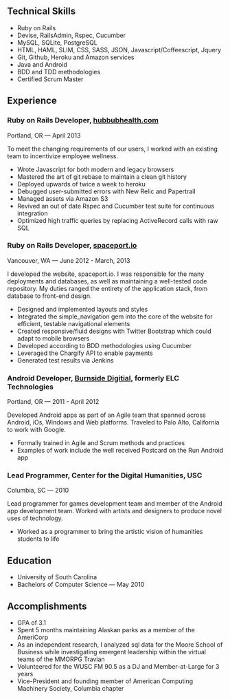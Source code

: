 ## Technical Skills

* Ruby on Rails
* Devise, RailsAdmin, Rspec, Cucumber
* MySQL, SQLite, PostgreSQL
* HTML, HAML, SLIM, CSS, SASS, JSON, Javascript/Coffeescript, Jquery
* Git, Github, Heroku and Amazon services
* Java and Android
* BDD and TDD methodologies
* Certified Scrum Master

## Experience

### Ruby on Rails Developer, [hubbubhealth.com](https://www.hubbubhealth.com/)
Portland, OR — April 2013

To meet the changing requirements of our users, I worked with an existing team to incentivize employee wellness. 

* Wrote Javascript for both modern and legacy browsers
* Mastered the art of git rebase to maintain a clean git history
* Deployed upwards of twice a week to heroku
* Debugged user-submitted errors with New Relic and Papertrail
* Managed assets via Amazon S3
* Revived an out of date Rspec and Cucumber test suite for continuous integration
* Optimized high traffic queries by replacing ActiveRecord calls with raw SQL

### Ruby on Rails Developer, [spaceport.io](http://spaceport.io/)
Vancouver, WA — June 2012 - March, 2013

I developed the website, spaceport.io.  I was responsible for the many deployments and databases, as well as maintaining a well-tested code repository. My duties ranged the entirety of the application stack, from database to front-end design. 

* Designed and implemented layouts and styles
* Integrated the simple_navigation gem into the core of the website for efficient, testable navigational elements
* Created responsive/fluid designs with Twitter Bootstrap which could adapt to mobile browsers
* Developed according to BDD methodologies using Cucumber
* Leveraged the Chargify API to enable payments
* Generated test results via Jenkins

### Android Developer, [Burnside Digitial](http://www.burnsidedigital.com), formerly ELC Technologies 
Portland, OR — 2011 - April 2012

Developed Android apps  as part of an Agile team that spanned across Android, iOs, Windows and Web platforms. Traveled to Palo Alto, California to work with Google. 

* Formally trained in Agile and Scrum methods and practices
* Examples of work include the well received Postcard on the Run Android app

### Lead Programmer, Center for the Digital Humanities, USC 
Columbia, SC — 2010

Lead programmer for games development team and member of the Android app development team.‭ Worked with artists and designers to produce novel uses of technology.

* Worked as a programmer to bring the artistic vision of humanities students to life

## Education
* University of South Carolina 
* Bachelors of Computer Science — May 2010
                                                                                                                   
## Accomplishments
* GPA of 3.1 
* Spent 5 months maintaining Alaskan parks as a member of the AmeriCorp 
* As an independent research, I analyzed sql data for the Moore School of Business while investigating emergent leadership within the virtual teams of the  MMORPG Travian
* Volunteered for the WUSC FM 90.5 as a DJ and Member-at-Large for 3 years
* Vice-President and founding member of American Computing Machinery Society, Columbia chapter